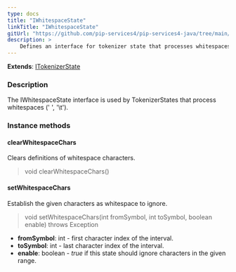 ```yaml
---
type: docs
title: "IWhitespaceState"
linkTitle: "IWhitespaceState"
gitUrl: "https://github.com/pip-services4/pip-services4-java/tree/main/pip-services4-expressions-java"
description: > 
    Defines an interface for tokenizer state that processes whitespaces (' ', '\t').
---
```


**Extends**: [ITokenizerState](../itokenizer_state)

### Description
The IWhitespaceState interface is used by TokenizerStates that process whitespaces (' ', '\t').

### Instance methods

#### clearWhitespaceChars
Clears definitions of whitespace characters.

> void clearWhitespaceChars()


#### setWhitespaceChars
Establish the given characters as whitespace to ignore.

> void setWhitespaceChars(int fromSymbol, int toSymbol, boolean enable) throws Exception

- **fromSymbol**: int - first character index of the interval.
- **toSymbol**: int - last character index of the interval.
- **enable**: boolean - *true* if this state should ignore characters in the given range.
